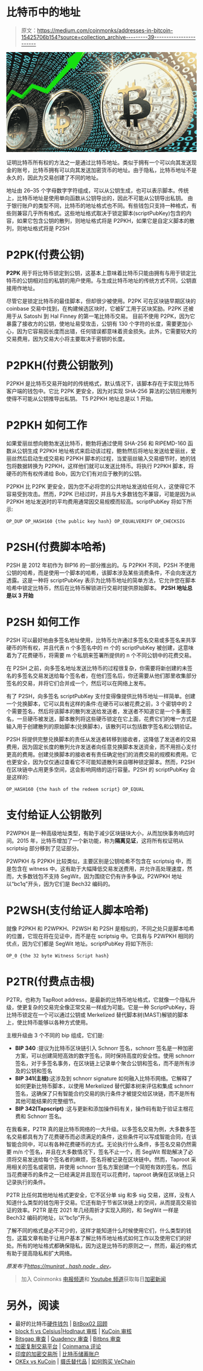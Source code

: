 # 比特币中的地址

> 原文：<https://medium.com/coinmonks/addresses-in-bitcoin-15425706b154?source=collection_archive---------39----------------------->

![](img/0a45e99232db1ee14b85d982b674fbf5.png)

证明比特币所有权的方法之一是通过比特币地址。类似于拥有一个可以向其发送现金的账号，比特币拥有可以向其发送加密货币的地址。由于隐私，比特币地址不是永久的，因此为交易创建了不同的地址。

地址由 26–35 个字母数字字符组成，可以从公钥生成，也可以表示脚本。传统上，比特币地址是使用单向函数从公钥导出的，因此不可能从公钥导出私钥。
由于银行账户的类型不同，比特币的地址格式也不同。有些钱包只支持一种格式，有些则兼容几乎所有格式。这些地址格式取决于锁定脚本(scriptPubKey)包含的内容，如果它包含公钥的散列，则地址格式将是 P2PKH，如果它是自定义脚本的散列，则地址格式将是 P2SH

# P2PK(付费公钥)

**P2PK** 用于将比特币锁定到公钥，这基本上意味着比特币只能由拥有与用于锁定比特币的公钥相对应的私钥的用户使用。与生成比特币地址的传统方式不同，公钥直接用作地址。

尽管它是锁定比特币的最佳脚本，但却很少被使用。P2PK 可在区块链早期区块的 coinbase 交易中找到，在构建候选区块时，它被矿工用于区块奖励。P2PK 还被用于从 Satoshi 到 Hal Finney 的第一笔比特币交易。
目前不使用 P2PK，因为它暴露了接收方的公钥，使地址易受攻击，公钥有 130 个字符的长度，需要更加小心，因为它容易因长度而出错，任何错误都意味着资金损失。此外，它需要较大的交易费用，因为交易大小将主要取决于密钥的长度。

# P2PKH(付费公钥散列)

P2PKH 是比特币交易开始时的传统格式，默认情况下，该脚本存在于实现比特币客户端的钱包中。它比 P2PK 更安全，因为对实现 SHA-256 算法的公钥应用散列使得不可能从公钥推导出私钥。
T5 P2PKH 地址总是以 1 开始。

# P2PKH 如何工作

如果爱丽丝想向鲍勃发送比特币，鲍勃将通过使用 SHA-256 和 RIPEMD-160 函数从公钥生成 P2PKH 地址格式来启动该过程，鲍勃然后将地址发送给爱丽丝，爱丽丝然后启动生成交易和 P2PKH 脚本的过程，当爱丽丝输入交易细节时，她的钱包将数据转换为 P2PKH，这样他们就可以发送比特币。将执行 P2PKH 脚本，将硬币的所有权传递给 Bob，因为它们有对应于散列的公钥。

P2PKH 比 P2PK 更安全，因为您不必将您的公共地址发送给任何人，这使得它不容易受到攻击。然而，P2PK 已经过时，并且与大多数钱包不兼容，可能是因为从 P2PKH 地址发送时的平均费用通常因交易规模而较高。scriptPubKey 将如下所示:

```
OP_DUP OP_HASH160 {the public key hash} OP_EQUALVERIFY OP_CHECKSIG
```

# P2SH(付费脚本哈希)

P2SH 是 2012 年初作为 BIP16 的一部分推出的。与 P2PKH 不同，P2SH 不使用公钥的哈希，而是使用一个脚本的哈希，该脚本涉及某些消费条件，不会向发送方透露。这是一种将 scriptPubKey 表示为比特币地址的简单方法，它允许您在脚本哈希中锁定比特币，然后在比特币解锁进行交易时提供原始脚本。
**P2SH 地址总是以 3 开始**

# P2SH 如何工作

P2SH 可以最好地由多签名地址使用，比特币允许通过多签名交易或多签名来共享硬币的所有权，并且代表 n 个多签名中的 m 个的 scriptPubKey 被创建，这意味着为了花费硬币，将需要 m 个私钥来签署所提供的 n 个不同公钥中的花费交易。

在 P2SH 之前，向多签名地址发送比特币的过程很复杂，你需要将新创建的未签名的多签名交易发送给每个签名者，在他们签名后，你还需要从他们那里收集部分签名的交易，并将它们合并成一个，然后可以在网络上发布。

有了 P2SH，向多签名 scriptPubKey 支付变得像提供比特币地址一样简单。创建一个兑换脚本，它可以具有这样的条件:在硬币可以被花费之前，3 个密钥中的 2 个需要签名，然后将该脚本的散列发送给发送者，发送者不知道它是一个多重签名，一旦硬币被发送，脚本散列将这些硬币锁定在它上面，花费它们的唯一方式是输入用于创建散列的原始脚本(兑换脚本)，该散列可以包括数字签名和公钥验证。

P2SH 将提供完整兑换脚本的责任从发送者转移到接收者，这降低了发送者的交易费用，因为固定长度的散列允许发送者向任意兑换脚本发送资金，而不用担心支付更高的费用。创建兑换脚本的接收者有责任确定他们的消费交易的规模和费用。它也更安全，因为仅仅通过查看它不可能知道散列来自哪种锁定脚本。然而，P2SH 在区块链中占用更多空间，这会影响网络的运行容量。P2SH 的 scriptPubKey 会是这样的:

```
OP_HASH160 {the hash of the redeem script} OP_EQUAL
```

# 支付给证人公钥散列

P2WPKH 是一种高级地址类型，有助于减少区块链块大小，从而加快事务响应时间。2015 年，比特币增加了一个新功能，称为**隔离见证**，这将所有权证明从 scriptsig 部分移到了见证部分。

P2WPKH 与 P2PKH 比较类似，主要区别是公钥哈希不包含在 scriptsig 中，而是包含在 witness 中。这有助于大幅降低交易发送费用，并允许高处理速度，然而，大多数钱包不支持 SegWit，因为围绕它仍有许多争议。P2WPKH 地址以“bc1q”开头，因为它们是 Bech32 编码的。

# P2WSH(支付给证人脚本哈希)

就像 P2PKH 和 P2WPKH、P2WSH 和 P2SH 是相似的，不同之处只是脚本哈希的位置，它现在将在见证中，而不是在 scriptsig 中。它具有与 P2WPKH 相同的优点，因为它们都是 SegWit 地址。scriptPubKey 将如下所示:

```
OP_0 {the 32 byte Witness Script hash}
```

# P2TR(付费点击根)

P2TR，也称为 TapRoot address，是最新的比特币地址格式，它就像一个隐私升级，使更复杂的交易完全像正常交易一样成为可能。它是一种 ScriptPubKey，将比特币锁定在一个可以通过公钥或 Merkelized 替代脚本树(MAST)解锁的脚本上，使比特币能够以各种方式使用。

主根升级由 3 个不同的 bip 组成，它们是:

*   **BIP 340** :提议为比特币区块链引入 Schnorr 签名，schnorr 签名是一种加密方案，可以创建简短高效的数字签名，同时保持高度的安全性。使用 schnorr 签名，对于多签名事务，在区块链上记录单个聚合公钥和签名，而不是所有涉及的公钥和签名
*   **BIP 341(主根)**:这涉及到 schnorr signature 如何融入比特币网络。它解释了如何更新比特币脚本，以使用 Merkelized 替代脚本树来评估和集成 schnorr 签名，这确保了只有智能合约交易的执行条件才被提交给区块链，而不是所有其他可能结果的完整细节。
*   **BIP 342(Tapscript)** :这与更新和添加操作码有关，操作码有助于验证主根花费和 Schnorr 签名。

在我看来，P2TR 真的是比特币网络的一大升级。以多签名交易为例，大多数多签名交易都具有为了花费硬币而必须满足的条件，这些条件可以写成智能合同，在该智能合同中，可以有各种花费硬币的方式。无论执行什么条件，多签名交易仍然需要 m/n 个签名，并且在大多数情况下，签名不止一个，而 SegWit 帮助解决了必须将交易发送给每个签名者的麻烦，签名将被记录在区块链中。然而，Taproot 采用相关的签名或密钥，并使用 schnorr 签名方案创建一个简短有效的签名，然后当花费硬币的条件之一已经满足并且现在可以花费时，taproot 确保在区块链上只记录执行的条件。

P2TR 比任何其他地址格式更安全，它不区分单 sig 和多 sig 交易，这样，没有人知道什么类型的钱包用于交易。它还有助于节省区块链上的空间，从而提高交易验证的效率。P2TR 是在 2021 年几经周折才实现入网的，和 SegWit 一样是 Bech32 编码的地址，以“bc1p”开头。

了解不同的格式是必不可少的，这样才能知道什么时候使用它们，什么类型的钱包，这篇文章有助于让用户基本了解比特币地址格式如何工作以及使用它们的好处。所有的地址格式都确保隐私，因为这是比特币的原则之一，然而，最近的格式有助于提高隐私和扩大网络。

*原发布于*[*https://munirat . hash node . dev*](https://munirat.hashnode.dev/addresses-in-bitcoin)*。*

> 加入 Coinmonks [电报频道](https://t.me/coincodecap)和 [Youtube 频道](https://www.youtube.com/c/coinmonks/videos)获取每日[加密新闻](http://coincodecap.com/)

# 另外，阅读

*   最好的比特币[硬件钱包](/coinmonks/hardware-wallets-dfa1211730c6) | [BitBox02 回顾](/coinmonks/bitbox02-review-your-swiss-bitcoin-hardware-wallet-c36c88fff29)
*   [block fi vs Celsius](/coinmonks/blockfi-vs-celsius-vs-hodlnaut-8a1cc8c26630)|[Hodlnaut 审核](/coinmonks/hodlnaut-review-best-way-to-hodl-is-to-earn-interest-on-your-bitcoin-6658a8c19edf) | [KuCoin 审核](https://coincodecap.com/kucoin-review)
*   [Bitsgap 审查](/coinmonks/bitsgap-review-a-crypto-trading-bot-that-makes-easy-money-a5d88a336df2) | [Quadency 审查](/coinmonks/quadency-review-a-crypto-trading-automation-platform-3068eaa374e1) | [Bitbns 审查](/coinmonks/bitbns-review-38256a07e161)
*   [加密复制交易平台](/coinmonks/top-10-crypto-copy-trading-platforms-for-beginners-d0c37c7d698c) | [Coinmama 评论](/coinmonks/coinmama-review-ace5641bde6e)
*   [印度的加密交易所](/coinmonks/bitcoin-exchange-in-india-7f1fe79715c9) | [比特币储蓄账户](/coinmonks/bitcoin-savings-account-e65b13f92451)
*   [OKEx vs KuCoin](https://coincodecap.com/okex-kucoin) | [摄氏替代品](https://coincodecap.com/celsius-alternatives) | [如何购买 VeChain](https://coincodecap.com/buy-vechain)